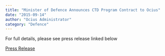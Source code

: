```yaml
---
title: "Minister of Defence Announces CTD Program Contract to Ocius"
date: "2015-09-14"
author: "Ocius Administrator"
category: "Defence"
---
```


For full details, please see press release linked below

[Press Release](./150914OCIUSCTDPressRelease.pdf)
